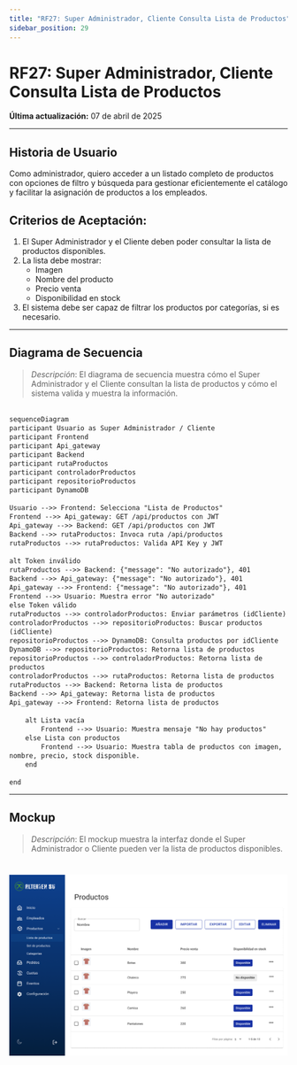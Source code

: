 ```yaml
---
title: "RF27: Super Administrador, Cliente Consulta Lista de Productos"
sidebar_position: 29
---
```


# RF27: Super Administrador, Cliente Consulta Lista de Productos

**Última actualización:** 07 de abril de 2025

---

## Historia de Usuario

Como administrador, quiero acceder a un listado completo de productos con opciones de filtro y búsqueda para gestionar eficientemente el catálogo y facilitar la asignación de productos a los empleados.

## **Criterios de Aceptación:**

1. El Super Administrador y el Cliente deben poder consultar la lista de productos disponibles.
2. La lista debe mostrar:
   - Imagen
   - Nombre del producto
   - Precio venta
   - Disponibilidad en stock
3. El sistema debe ser capaz de filtrar los productos por categorías, si es necesario.

---

## **Diagrama de Secuencia**

> _Descripción_: El diagrama de secuencia muestra cómo el Super Administrador y el Cliente consultan la lista de productos y cómo el sistema valida y muestra la información.

```mermaid

sequenceDiagram
participant Usuario as Super Administrador / Cliente
participant Frontend
participant Api_gateway
participant Backend
participant rutaProductos
participant controladorProductos
participant repositorioProductos
participant DynamoDB

Usuario -->> Frontend: Selecciona "Lista de Productos"
Frontend -->> Api_gateway: GET /api/productos con JWT
Api_gateway -->> Backend: GET /api/productos con JWT
Backend -->> rutaProductos: Invoca ruta /api/productos
rutaProductos -->> rutaProductos: Valida API Key y JWT

alt Token inválido
rutaProductos -->> Backend: {"message": "No autorizado"}, 401
Backend -->> Api_gateway: {"message": "No autorizado"}, 401
Api_gateway -->> Frontend: {"message": "No autorizado"}, 401
Frontend -->> Usuario: Muestra error "No autorizado"
else Token válido
rutaProductos -->> controladorProductos: Enviar parámetros (idCliente)
controladorProductos -->> repositorioProductos: Buscar productos (idCliente)
repositorioProductos -->> DynamoDB: Consulta productos por idCliente
DynamoDB -->> repositorioProductos: Retorna lista de productos
repositorioProductos -->> controladorProductos: Retorna lista de productos
controladorProductos -->> rutaProductos: Retorna lista de productos
rutaProductos -->> Backend: Retorna lista de productos
Backend -->> Api_gateway: Retorna lista de productos
Api_gateway -->> Frontend: Retorna lista de productos

    alt Lista vacía
        Frontend -->> Usuario: Muestra mensaje "No hay productos"
    else Lista con productos
        Frontend -->> Usuario: Muestra tabla de productos con imagen, nombre, precio, stock disponible.
    end

end

```

---

## **Mockup**

> _Descripción_: El mockup muestra la interfaz donde el Super Administrador o Cliente pueden ver la lista de productos disponibles.

# ![alt text](<imagenes/Consultar Productos.png>)
